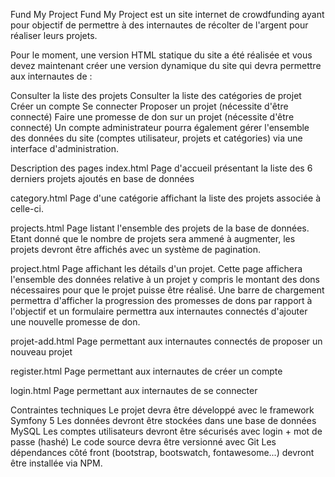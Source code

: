 Fund My Project
Fund My Project est un site internet de crowdfunding ayant pour objectif de permettre à des internautes de récolter de l'argent pour réaliser leurs projets.

Pour le moment, une version HTML statique du site a été réalisée et vous devez maintenant créer une version dynamique du site qui devra permettre aux internautes de :

Consulter la liste des projets
Consulter la liste des catégories de projet
Créer un compte
Se connecter
Proposer un projet (nécessite d'être connecté)
Faire une promesse de don sur un projet (nécessite d'être connecté)
Un compte administrateur pourra également gérer l'ensemble des données du site (comptes utilisateur, projets et catégories) via une interface d'administration.

Description des pages
index.html
Page d'accueil présentant la liste des 6 derniers projets ajoutés en base de données

category.html
Page d'une catégorie affichant la liste des projets associée à celle-ci.

projects.html
Page listant l'ensemble des projets de la base de données. Etant donné que le nombre de projets sera ammené à augmenter, les projets devront être affichés avec un système de pagination.

project.html
Page affichant les détails d'un projet. Cette page affichera l'ensemble des données relative à un projet y compris le montant des dons nécessaires pour que le projet puisse être réalisé. Une barre de chargement permettra d'afficher la progression des promesses de dons par rapport à l'objectif et un formulaire permettra aux internautes connectés d'ajouter une nouvelle promesse de don.

projet-add.html
Page permettant aux internautes connectés de proposer un nouveau projet

register.html
Page permettant aux internautes de créer un compte

login.html
Page permettant aux internautes de se connecter

Contraintes techniques
Le projet devra être développé avec le framework Symfony 5
Les données devront être stockées dans une base de données MySQL
Les comptes utilisateurs devront être sécurisés avec login + mot de passe (hashé)
Le code source devra être versionné avec Git
Les dépendances côté front (bootstrap, bootswatch, fontawesome...) devront être installée via NPM.